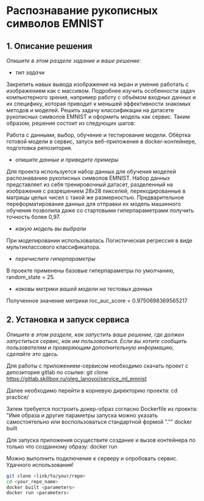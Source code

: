 # Распознавание рукописных символов EMNIST

## 1. Описание решения
_Опишите в этом разделе задание и ваше решение:_
- _тип задачи_

Закрепить навык вывода изображения на экран и умение работать с изображением как с массивом.
Подробнее изучить особенности задач компьютерного зрения, например работу с объёмом входных данных и их специфику, которая приводит к меньшей эффективности знакомых методов и моделей.
Решить задачу классификации на датасете рукописных символов EMNIST и оформить модель как сервис. Таким образом, решение состоит из следующих шагов: 

Работа с данными, выбор, обучение и тестирование модели.
Обёртка готовой модели в сервис, запуск веб-приложения в docker-контейнере, подготовка репозитория.

- _опишите данные и приведите примеры_

Для проекта используется набор данных для обучения моделей распознаванию рукописных символов EMNIST. Набор данных представляет из себя
тренировочный датасет, разделенный на изображения с разрешением 28х28 пикселей, перекодированные в матрицы целых чисел с такой же размерностью.
Предварительное переформатирование данных для отправки их модель машинного обучения позволила даже со стартовыми гиперпараметрами
получить точность более 0,97.

- _какую модель вы выбрали_

При моделировании использовалась Логистическая регрессия в виде мультиклассового классификатора.

- _перечислите гиперпараметры_

В проекте применены базовые гиперпараметры по умолчанию, random_state = 25.

- _каковы метрики вашей модели на тестовых данных_

Полученное значение метрики roc_auc_score = 0.9750698369565217


## 2. Установка и запуск сервиса

_Опишите в этом разделе, как запустить ваше решение, где должен запуститься сервис, как им пользоваться. Если вы хотите сообщить пользователям и проверяющим дополнительную информацию, сделайте это здесь._

Для работы с приложением-сервисом необходимо скачать проект с депозитория gitlab по ссылке:
git clone https://gitlab.skillbox.ru/oleg_lanovoi/service_ml_emnist

Далее необходимо перейти в корневую директорию проекта:
cd practice/

Затем требуется построить докер-образ согласно Dockerfile из проекта:
"Имя образа и другие параметры запуска можно указать самостоятельно или воспользоваться стандартной формой ".""
docker built <parameters>

Для запуска приложения осуществите создание и вызов контейнера по только что созданному образу:
docker run <parameters>

Можно выполнить подключение к серверу и опробовать сервис.
Удачного использования!

```bash
git clone <link/to/your/repo>
cd <your_repo_name>
docker built <parameters>
docker run <parameters>
```
